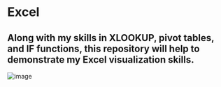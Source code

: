 # Excel

<h2>Along with my skills in XLOOKUP, pivot tables, and IF functions, this repository will help to demonstrate my Excel visualization skills.</h2>

![image](https://github.com/javamesql/Excel/assets/141413672/e046a166-e0c0-4822-8c97-e77f2dcb4b1b)


